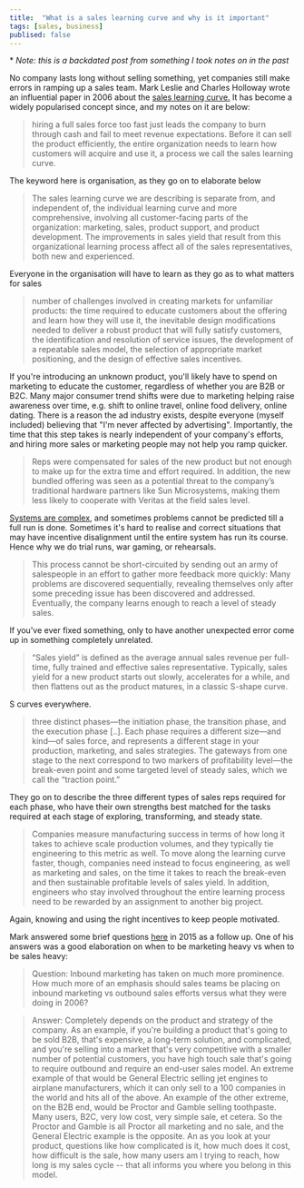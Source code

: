 ```yaml
---
title:  "What is a sales learning curve and why is it important"
tags: [sales, business]
publised: false
---
```


\* *Note: this is a backdated post from something I took notes on in the past*

No company lasts long without selling something, yet companies still make errors in ramping up a sales team. Mark Leslie and Charles Holloway wrote an influential paper in 2006 about the [sales learning curve.](http://www.sgrpartners.com/resources/Resources/SalesLearningCurve.Leslie.pdf "sales learning curve") It has become a widely popularised concept since, and my notes on it are below:

> hiring a full sales force too fast just leads the company to burn through cash and fail to meet revenue expectations. Before it can sell the product efficiently, the entire organization needs to learn how customers will acquire and use it, a process we call the sales learning curve.

The keyword here is organisation, as they go on to elaborate below

> The sales learning curve we are describing is separate from, and independent of, the individual learning curve and more comprehensive, involving all customer-facing parts of the organization: marketing, sales, product support, and product development. The improvements in sales yield that result from this organizational learning process affect all of the sales representatives, both new and experienced.

Everyone in the organisation will have to learn as they go as to what matters for sales

> number of challenges involved in creating markets for unfamiliar products: the time required to educate customers about the offering and learn how they will use it, the inevitable design modifications needed to deliver a robust product that will fully satisfy customers, the identification and resolution of service issues, the development of a repeatable sales model, the selection of appropriate market positioning, and the design of effective sales incentives.

If you're introducing an unknown product, you'll likely have to spend on marketing to educate the customer, regardless of whether you are B2B or B2C. Many major consumer trend shifts were due to marketing helping raise awareness over time, e.g. shift to online travel, online food delivery, online dating. There is a reason the ad industry exists, despite everyone (myself included) believing that "I'm never affected by advertising". Importantly, the time that this step takes is nearly independent of your company's efforts, and hiring more sales or marketing people may not help you ramp quicker.

> Reps were compensated for sales of the new product but not enough to make up for the extra time and effort required. In addition, the new bundled offering was seen as a potential threat to the company’s traditional hardware partners like Sun Microsystems, making them less likely to cooperate with Veritas at the field sales level. 

[Systems are complex](https://www.santafe.edu/ " institute studying complex systems"), and sometimes problems cannot be predicted till a full run is done. Sometimes it's hard to realise and correct situations that may have incentive disalignment until the entire system has run its course. Hence why we do trial runs, war gaming, or rehearsals.

> This process cannot be short-circuited by sending out an army of salespeople in an effort to gather more feedback more quickly: Many problems are discovered sequentially, revealing themselves only after some preceding issue has been discovered and addressed. Eventually, the company learns enough to reach a level of steady sales.

If you've ever fixed something, only to have another unexpected error come up in something completely unrelated. 

> “Sales yield” is defined as the average annual sales revenue per full-time, fully trained and effective sales representative. Typically, sales yield for a new product starts out slowly, accelerates for a while, and then flattens out as the product matures, in a classic S-shape curve.

S curves everywhere.

> three distinct phases—the initiation phase, the transition phase, and the execution phase \[..\]. Each phase requires a different size—and kind—of sales force, and represents a different stage in your production, marketing, and sales strategies. The gateways from one stage to the next correspond to two markers of profitability level—the break-even point and some targeted level of steady sales, which we call the “traction point.”

They go on to describe the three different types of sales reps required for each phase, who have their own strengths best matched for the tasks required at each stage of exploring, transforming, and steady state. 

> Companies measure manufacturing success in terms of how long it takes to achieve scale production volumes, and they typically tie engineering to this metric as well. To move along the learning curve faster, though, companies need instead to focus engineering, as well as marketing and sales, on the time it takes to reach the break-even and then sustainable profitable levels of sales yield. In addition, engineers who stay involved throughout the entire learning process need to be rewarded by an assignment to another big project.

Again, knowing and using the right incentives to keep people motivated. 

Mark answered some brief questions [here](https://www.socialmediatoday.com/social-business/2015-03-13/revisiting-sales-learning-curve-mark-leslie "2015 interview") in 2015 as a follow up. One of his answers was a good elaboration on when to be marketing heavy vs when to be sales heavy:

> Question: Inbound marketing has taken on much more prominence. How much more of an emphasis should sales teams be placing on inbound marketing vs outbound sales efforts versus what they were doing in 2006?

> Answer: Completely depends on the product and strategy of the company. As an example, if you're building a product that's going to be sold B2B, that's expensive, a long-term solution, and complicated, and you're selling into a market that's very competitive with a smaller number of potential customers, you have high touch sale that's going to require outbound and require an end-user sales model. An extreme example of that would be General Electric selling jet engines to airplane manufacturers, which it can only sell to a 100 companies in the world and hits all of the above. 
An example of the other extreme, on the B2B end, would be Proctor and Gamble selling toothpaste. Many users, B2C, very low cost, very simple sale, et cetera. So the Proctor and Gamble is all Proctor all marketing and no sale, and the General Electric example is the opposite. An as you look at your product, questions like how complicated is it, how much does it cost, how difficult is the sale, how many users am I trying to reach, how long is my sales cycle -- that all informs you where you belong in this model.
